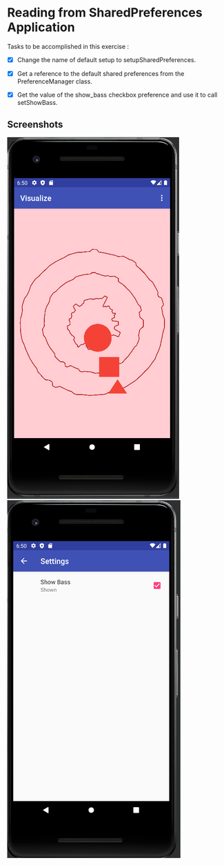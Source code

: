 # Reading from SharedPreferences Application

Tasks to be accomplished in this exercise :
- [x] Change the name of default setup to setupSharedPreferences.
- [x] Get a reference to the default shared preferences from the PreferenceManager class.
- [x] Get the value of the show_bass checkbox preference and use it to call setShowBass.



## Screenshots

![img1](https://github.com/kuluruvineeth/CoreAndroidConcepts/blob/6.3-ReadingFromSharedPreferences/Screenshots/img.png)
![img2](https://github.com/kuluruvineeth/CoreAndroidConcepts/blob/6.3-ReadingFromSharedPreferences/Screenshots/img_1.png)